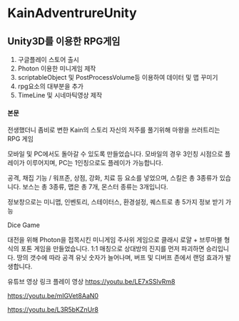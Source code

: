 # KainAdventrureUnity

## Unity3D를 이용한 RPG게임

1. 구글플레이 스토어 출시
2. Photon 이용한 미니게임 제작
3. scriptableObject 및 PostProcessVolume등 이용하여 데이터 및 맵 꾸미기
4. rpg요소의 대부분을 추가
5. TimeLine 및 시네마틱영상 제작


#### 본문

전생했더니 좀비로 변한 Kain의 스토리
자신의 저주를 풀기위해 마왕을 쓰러트리는 RPG 게임

모바일 및 PC에서도 돌아갈 수 있도록 만들었습니다.
모바일의 경우 3인칭 시점으로 플레이가 이루어지며, PC는 1인칭으로도 플레이가 가능합니다.

공격, 채집 기능 / 워프존, 상점, 강화, 치료 등 요소를 넣었으며, 스킬은 총 3종류가 있습니다.
보스는 총 3종류, 맵은 총 7개, 몬스터 종류는 3개입니다.

정보창으로는 미니맵, 인벤토리, 스테이터스, 환경설정, 퀘스트로 총 5가지 정보 받기 가능

Dice Game

대전을 위해 Photon을 접목시킨 미니게임
주사위 게임으로 클래시 로얄 + 브루마블 형식의 포톤 게임을 만들었습니다.
1:1 매칭으로 상대방의 진지를 먼저 파괴하면 승리입니다.
땅의 갯수에 따라 공격 유닛 숫자가 늘어나며, 버프 및 디버프 존에서 랜덤 효과가 발생합니다.


유튜브 영상 링크
플레이 영상
https://youtu.be/LE7xSSlvRm8

https://youtu.be/mIGVet8AaN0


https://youtu.be/L3R5bKZnUr8
